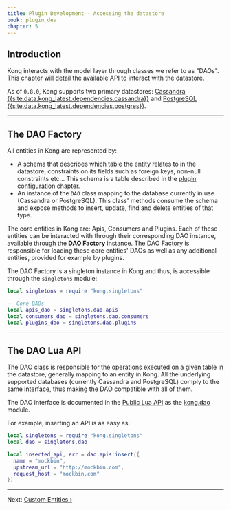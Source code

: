 ```yaml
---
title: Plugin Development - Accessing the datastore
book: plugin_dev
chapter: 5
---
```


## Introduction

Kong interacts with the model layer through classes we refer to as "DAOs". This chapter will detail the available API to interact with the datastore.

As of `0.8.0`, Kong supports two primary datastores: [Cassandra {{site.data.kong_latest.dependencies.cassandra}}](http://cassandra.apache.org/) and [PostgreSQL {{site.data.kong_latest.dependencies.postgres}}](http://www.postgresql.org/).

---

## The DAO Factory

All entities in Kong are represented by:

- A schema that describes which table the entity relates to in the datastore, constraints on its fields such as foreign keys, non-null constraints etc... This schema is a table described in the [plugin configuration]({{page.book.chapters.plugin-configuration}}) chapter.
- An instance of the `DAO` class mapping to the database currently in use (Cassandra or PostgreSQL). This class' methods consume the schema and expose methods to insert, update, find and delete entities of that type.

The core entities in Kong are: Apis, Consumers and Plugins. Each of these entities can be interacted with through their corresponding DAO instance, available through the **DAO Factory** instance. The DAO Factory is responsible for loading these core entities' DAOs as well as any additional entities, provided for example by plugins.

The DAO Factory is a singleton instance in Kong and thus, is accessible through the `singletons` module:

```lua
local singletons = require "kong.singletons"

-- Core DAOs
local apis_dao = singletons.dao.apis
local consumers_dao = singletons.dao.consumers
local plugins_dao = singletons.dao.plugins
```

---

## The DAO Lua API

The DAO class is responsible for the operations executed on a given table in the datastore, generally mapping to an entity in Kong. All the underlying supported databases (currently Cassandra and PostgreSQL) comply to the same interface, thus making the DAO compatible with all of them.

The DAO interface is documented in the [Public Lua API][public interface] as the [kong.dao] module.

For example, inserting an API is as easy as:

```lua
local singletons = require "kong.singletons"
local dao = singletons.dao

local inserted_api, err = dao.apis:insert({
  name = "mockbin",
  upstream_url = "http://mockbin.com",
  request_host = "mockbin.com"
})
```

---

Next: [Custom Entities &rsaquo;]({{page.book.next}})

[kong.dao]: /{{page.kong_version}}/lua-reference/modules/kong.dao
[public interface]: /{{page.kong_version}}/lua-reference/modules/kong.dao.cassandra.base_dao/#Public_interface
